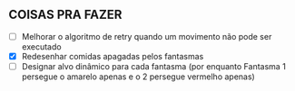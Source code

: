 ## COISAS PRA FAZER

- [ ] Melhorar o algoritmo de retry quando um movimento não pode ser executado
- [X] Redesenhar comidas apagadas pelos fantasmas
- [ ] Designar alvo dinâmico para cada fantasma (por enquanto Fantasma 1 persegue o amarelo apenas e o 2 persegue vermelho apenas)
